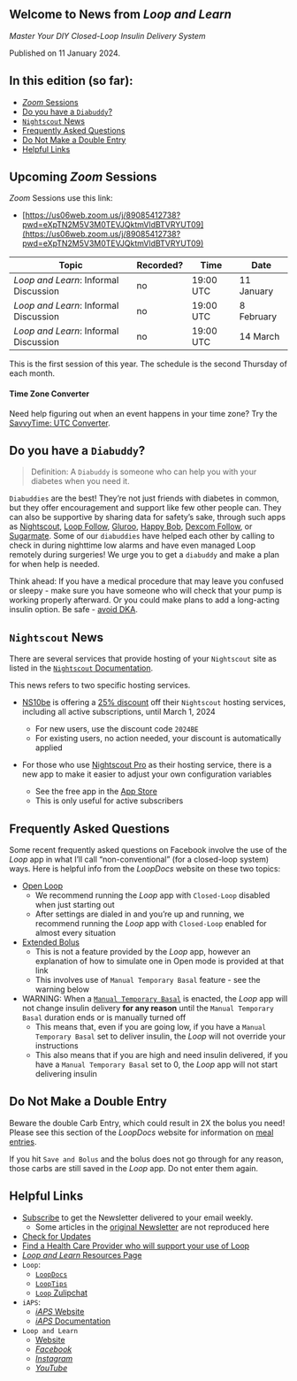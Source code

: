 ## Welcome to News from&nbsp;_<span translate="no">Loop and Learn</span>_

_Master Your DIY Closed-Loop Insulin Delivery System_

Published on 11 January 2024.

## In this edition (so far):

* [*Zoom* Sessions](#upcoming-zoom-sessions)
* [Do you have a `Diabuddy`?](#do-you-have-a-diabuddy)
* [`Nightscout` News](#nightscout-news)
* [Frequently Asked Questions](#frequently-asked-questions)
* [Do Not Make a Double Entry](#do-not-make-a-double-entry)
* [Helpful Links](#helpful-links)

## Upcoming *Zoom* Sessions

*Zoom* Sessions use this link:

* [https://us06web.zoom.us/j/89085412738?pwd=eXpTN2M5V3M0TEVJQktmVldBTVRYUT09](https://us06web.zoom.us/j/89085412738?pwd=eXpTN2M5V3M0TEVJQktmVldBTVRYUT09)

| Topic | Recorded? | Time | Date |
| - | - | - | - |
| _<span translate="no">Loop and Learn</span>_: Informal Discussion | no | 19:00 UTC | 11 January |
| _<span translate="no">Loop and Learn</span>_: Informal Discussion | no | 19:00 UTC | 8 February |
| _<span translate="no">Loop and Learn</span>_: Informal Discussion | no | 19:00 UTC | 14 March |

This is the first session of this year. The schedule is the second Thursday of each month.

#### Time Zone Converter

Need help figuring out when an event happens in your time zone? Try the [SavvyTime: UTC Converter](https://savvytime.com/converter/utc).

## Do you have a `Diabuddy`?

> Definition: A `Diabuddy` is someone who can help you with your diabetes when you need it.

`Diabuddies` are the best! They’re not just friends with diabetes in common, but they offer encouragement and support like few other people can. They can also be supportive by sharing data for safety’s sake, through such apps as [Nightscout](https://www.loopandlearn.org/nightscout/), [Loop Follow](https://www.loopandlearn.org/loop-follow/), [Gluroo](https://gluroo.com/), [Happy Bob](https://happybob.app/), [Dexcom Follow](https://www.dexcom.com/en-us/faqs/how-do-i-share-my-dexcom-g6-glucose-data-followers), or [Sugarmate](https://www.sugarmate.io/features). Some of our `diabuddies` have helped each other by calling to check in during nighttime low alarms and have even managed Loop remotely during surgeries! We urge you to get a `diabuddy` and make a plan for when help is needed.

Think ahead: If you have a medical procedure that may leave you confused or sleepy - make sure you have someone who will check that your pump is working properly afterward. Or you could make plans to add a long-acting insulin option. Be safe - [avoid DKA](https://healthonline.washington.edu/sites/default/files/record_pdfs/Insulin-Pumps-Diabetic-Ketoacidosis-(DKA).pdf). 

## `Nightscout` News

There are several services that provide hosting of your `Nightscout` site as listed in the [`Nightscout` Documentation](https://nightscout.github.io/nightscout/new_user/#vendors-comparison-table).

This news refers to two specific hosting services.

* [NS10be](https://ns.10be.de/en/index.html) is offering a [25% discount](https://www.facebook.com/10be.de/posts/pfbid0r8gqqD6X1mWjR237g2vLbQCjoyo61hkpAkMh3z5rvSmBV7HJF8f14vKtv3SJcm77l) off their `Nightscout` hosting services, including all active subscriptions, until March 1, 2024
    * For new users, use the discount code `2024BE`
    * For existing users, no action needed, your discount is automatically applied

* For those who use [Nightscout Pro](https://nightscout.pro/en_us/) as their hosting service, there is a new app to make it easier to adjust your own configuration variables
    * See the free app in the [App Store](https://apps.apple.com/vn/app/nightscout-pro/id6475240448)
    * This is only useful for active subscribers

## Frequently Asked Questions

Some recent frequently asked questions on Facebook involve the use of the *Loop* app in what I’ll call “non-conventional” (for a closed-loop system) ways. Here is helpful info from the *LoopDocs* website on these two topics:

* [Open&nbsp;<span translate="no">Loop</span>](https://loopkit.github.io/loopdocs/operation/loop/open-loop/)
    * We recommend running the *Loop* app with `Closed-Loop` disabled when just starting out
    * After settings are dialed in and you’re up and running, we recommend running the *Loop* app with `Closed-Loop` enabled for almost every situation
* [Extended Bolus](https://loopkit.github.io/loopdocs/operation/loop/open-loop/#extended-bolus)
    * This is not a feature provided by the *Loop* app, however an explanation of how to simulate one in Open mode is provided at that link
    * This involves use of `Manual Temporary Basal` feature - see the warning below
* WARNING: When a [`Manual Temporary Basal`](https://loopkit.github.io/loopdocs/loop-3/omnipod/#manual-temp-basal) is enacted, the *Loop* app will not change insulin delivery **for any reason** until the `Manual Temporary Basal` duration ends or is manually turned off
    * This means that, even if you are going low, if you have a `Manual Temporary Basal` set to deliver insulin, the *Loop* will not override your instructions
    * This also means that if you are high and need insulin delivered, if you have a `Manual Temporary Basal` set to 0, the *Loop* app will not start delivering insulin

## Do Not Make a Double Entry

Beware the double Carb Entry, which could result in 2X the bolus you need! Please see this section of the *LoopDocs* website for information on [meal entries](https://loopkit.github.io/loopdocs/operation/features/carbs/#meal-entry_1).

If you hit `Save and Bolus` and the bolus does not go through for any reason, those carbs are still saved in the *Loop* app. Do not enter them again.

## Helpful Links

* [Subscribe](https://www.loopandlearn.org/newsletter-signup/) to get the Newsletter delivered to your email weekly.
    * Some articles in the [original Newsletter](https://www.loopandlearn.org/2022/10/19/loop-and-learn-newsletter/) are not reproduced here
* [Check for Updates](https://www.loopandlearn.org/version-updates/)
* [Find a Health Care Provider who will support your use of&nbsp;<span translate="no">Loop</span>](https://www.loopandlearn.org/hcp-recommendations/)
* [_<span translate="no">Loop and Learn</span>_&nbsp;Resources Page](https://www.loopandlearn.org/resources/)
* <code>Loop</code>:
    * [`LoopDocs`](https://loopkit.github.io/loopdocs/)
    * [`LoopTips`](https://loopkit.github.io/looptips/)
    * [`Loop` Zulipchat](https://loop.zulipchat.com/)
* <code>iAPS</code>:
    * [*iAPS* Website](https://www.iaps-app.org/)
    * [*iAPS* Documentation](https://iaps.readthedocs.io/en/main/)
* <code>Loop and Learn</code>
    * [Website](https://www.loopandlearn.org/)
    * [*Facebook*](https://www.facebook.com/groups/LOOPandLEARN)
    * [*Instagram*](https://www.instagram.com/loopandlearn/)
    * [*YouTube*](https://www.youtube.com/c/loopandlearn)
